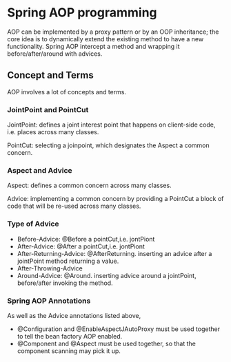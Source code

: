 # Spring AOP programming

AOP can be implemented by a proxy pattern or by an OOP inheritance; the core idea is to dynamically extend the existing method to have a new functionality. Spring AOP intercept a method and wrapping it before/after/around with advices.

## Concept and Terms
AOP involves a lot of concepts and terms.

### JointPoint and PointCut
JointPoint: defines a joint interest point that happens on client-side code, i.e. places across many classes. 

PointCut: selecting a joinpoint, which designates the Aspect a common concern.

### Aspect and Advice
Aspect: defines a common concern across many classes. 

Advice: implementing a common concern by providing a PointCut a block of code that will be re-used across many classes.

### Type of Advice
* Before-Advice: @Before a pointCut,i.e. jontPiont
* After-Advice: @After a pointCut,i.e. jontPiont
* After-Returning-Advice: @AfterReturning. inserting an advice after a jointPoint method returning a value.
* After-Throwing-Advice
* Around-Advice: @Around. inserting advice around a jointPoint, before/after invoking the method.

### Spring AOP Annotations

As well as the Advice annotations listed above, 
* @Configuration and @EnableAspectJAutoProxy must be used together to tell the bean factory AOP enabled. 
* @Component and @Aspect must be used together, so that the component scanning may pick it up.



